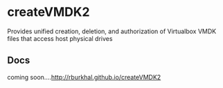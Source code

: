# createVMDK2
Provides unified creation, deletion, and authorization of Virtualbox VMDK files that access host physical drives

## Docs 
coming soon....http://rburkhal.github.io/createVMDK2
